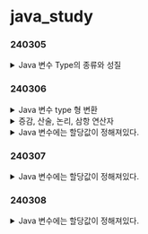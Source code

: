 # java_study

### 240305
<details>
<summary>Java 변수 Type의 종류와 성질</summary>

- Type 크기에 맞는 literal을 넣어줘야 한다
- literal의 크기가 더 큰 경우에는 형변환을 해야 오류가 발생하지 않는다.

</details>

### 240306

<details>
<summary>Java 변수 type 형 변환</summary>

```

```
</details>

<details>
<summary>증감, 산술, 논리, 삼항 연산자</summary>

```

```
</details>

<details>
<summary>Java 변수에는 할당값이 정해져있다.</summary>

```

```
</details>

### 240307

<details>
<summary>Java 변수에는 할당값이 정해져있다.</summary>

```

```
</details>

### 240308

<details>
<summary>Java 변수에는 할당값이 정해져있다.</summary>

```

```
</details>
